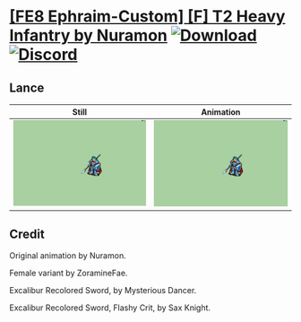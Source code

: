 # [\[FE8 Ephraim-Custom\] \[F\] T2 Heavy Infantry by Nuramon](./) [![Download](https://img.shields.io/badge/Download--red?style=social&logo=github)](https://minhaskamal.github.io/DownGit/#/home?url=https://github.com/Klokinator/FE-Repo/tree/main/Battle%20Animations%2FLords%20-%20Vanilla%20and%20Custom%2F%5BFE8%20Ephraim-Custom%5D%20%5BF%5D%20T2%20Heavy%20Infantry%20by%20Nuramon%2F2.%20Lance) [![Discord](https://img.shields.io/badge/Discord--blue?style=social&logo=discord)](https://discord.gg/C7VNGnyTPA)

## Lance

| Still | Animation |
| :---: | :-------: |
| ![Lance still](./Lance_000.png) | ![Lance](./Lance.gif) |

## Credit

Original animation by Nuramon.

Female variant by ZoramineFae.

Excalibur Recolored Sword, by Mysterious Dancer.

Excalibur Recolored Sword, Flashy Crit, by Sax Knight.
